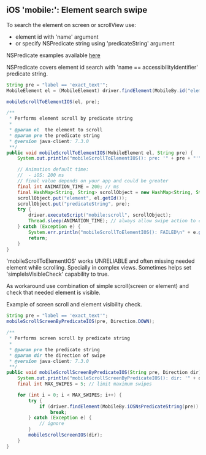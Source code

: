 ## iOS 'mobile:': Element search swipe

To search the element on screen or scrollView use:
- element id with 'name' argument
- or specify NSPredicate string using 'predicateString' argument

NSPredicate examples available [here](../../ios/ios-predicate.md)

NSPredicate covers element id search with 'name ==
accessibilityIdentifier' predicate string.

```java
String pre = "label == 'exact_text'";
MobileElement el = (MobileElement) driver.findElement(MobileBy.id("element_id"));

mobileScrollToElementIOS(el, pre);

/**
 * Performs element scroll by predicate string
 *
 * @param el  the element to scroll
 * @param pre the predicate string
 * @version java-client: 7.3.0
 **/
public void mobileScrollToElementIOS(MobileElement el, String pre) {
    System.out.println("mobileScrollToElementIOS(): pre: '" + pre + "'"); // always log your actions

    // Animation default time:
    //  - iOS: 200 ms
    // final value depends on your app and could be greater
    final int ANIMATION_TIME = 200; // ms
    final HashMap<String, String> scrollObject = new HashMap<String, String>();
    scrollObject.put("element", el.getId());
    scrollObject.put("predicateString", pre);
    try {
        driver.executeScript("mobile:scroll", scrollObject);
        Thread.sleep(ANIMATION_TIME); // always allow swipe action to complete
    } catch (Exception e) {
        System.err.println("mobileScrollToElementIOS(): FAILED\n" + e.getMessage());
        return;
    }
}
```

'mobileScrollToElementIOS' works UNRELIABLE and often missing needed
element while scrolling. Specially in complex views. Sometimes helps set
'simpleIsVisibleCheck' capability to true.

As workaround use combination of simple scroll(screen or element) and
check that needed element is visible.

Example of screen scroll and element visibility check.

```java
String pre = "label == 'exact_text'";
mobileScrollScreenByPredicateIOS(pre, Direction.DOWN);

/**
 * Performs screen scroll by predicate string
 *
 * @param pre the predicate string
 * @param dir the direction of swipe
 * @version java-client: 7.3.0
 **/
public void mobileScrollScreenByPredicateIOS(String pre, Direction dir) {
    System.out.println("mobileScrollScreenByPredicateIOS(): dir: '" + dir + "'"); // always log your actions
    final int MAX_SWIPES = 5; // limit maximum swipes

    for (int i = 0; i < MAX_SWIPES; i++) {
        try {
            if (driver.findElement(MobileBy.iOSNsPredicateString(pre)).isDisplayed())
                break;
        } catch (Exception e) {
            // ignore
        }
        mobileScrollScreenIOS(dir);
    }
}
```

